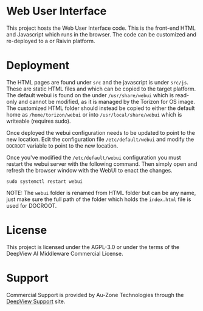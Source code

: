 # Web User Interface

This project hosts the Web User Interface code.  This is the front-end
HTML and Javascript which runs in the browser.  The code can be customized and
re-deployed to a or Raivin platform.

# Deployment

The HTML pages are found under `src` and the javascript is under `src/js`. These are static 
HTML files and which can be copied to the target platform. The default webui is found 
on the under `/usr/share/webui` which is read-only and cannot be modified, as it is managed
by the Torizon for OS image.  The customized HTML folder should instead
be copied to either the default home as `/home/torizon/webui` or into
`/usr/local/share/webui` which is writeable (requires sudo).

Once deployed the webui configuration needs to be updated to point to the new
location.  Edit the configuration file `/etc/default/webui` and modify the
`DOCROOT` variable to point to the new location.

Once you've modified the `/etc/default/webui` configuration you must restart the
webui server with the following command.  Then simply open and refresh the
browser window with the WebUI to enact the changes.

```
sudo systemctl restart webui
```

NOTE: The `webui` folder is renamed from HTML folder but can be any name, just make
sure the full path of the folder which holds the `index.html` file is used for
DOCROOT.

# License

This project is licensed under the AGPL-3.0 or under the terms of the DeepView AI Middleware Commercial License.

# Support

Commercial Support is provided by Au-Zone Technologies through the [DeepView Support](https://support.deepviewml.com) site.
